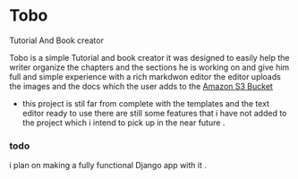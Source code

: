 # Tobo
Tutorial And Book creator 

Tobo is a simple Tutorial and book creator it was designed to easily help the writer organize the chapters and the sections he is working on 
and give him full and simple experience with a rich markdwon editor the editor uploads the images and the docs which the user adds to the 
[Amazon S3 Bucket](https://aws.amazon.com/s3/) 
+ this project is stil far from complete with the templates and the text editor ready to use there are still some features that i have not added 
to the project which i intend to pick up in the near future .
### todo 
i plan on making a fully functional Django app with it .

